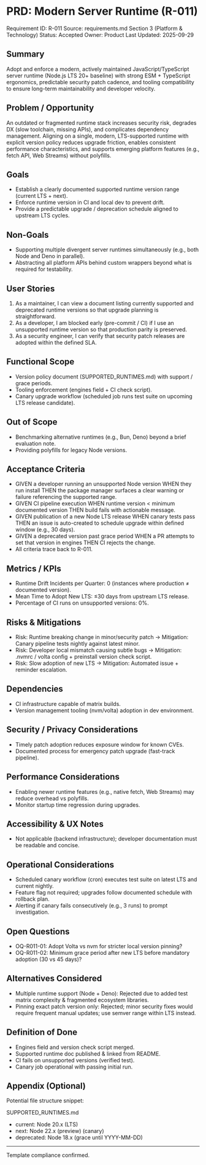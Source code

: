 # PRD: Modern Server Runtime (R-011)

Requirement ID: R-011
Source: requirements.md Section 3 (Platform & Technology)
Status: Accepted
Owner: Product
Last Updated: 2025-09-29

## Summary

Adopt and enforce a modern, actively maintained JavaScript/TypeScript server runtime (Node.js LTS 20+ baseline) with strong ESM + TypeScript ergonomics, predictable security patch cadence, and tooling compatibility to ensure long-term maintainability and developer velocity.

## Problem / Opportunity

An outdated or fragmented runtime stack increases security risk, degrades DX (slow toolchain, missing APIs), and complicates dependency management. Aligning on a single, modern, LTS-supported runtime with explicit version policy reduces upgrade friction, enables consistent performance characteristics, and supports emerging platform features (e.g., fetch API, Web Streams) without polyfills.

## Goals

- Establish a clearly documented supported runtime version range (current LTS + next).
- Enforce runtime version in CI and local dev to prevent drift.
- Provide a predictable upgrade / deprecation schedule aligned to upstream LTS cycles.

## Non-Goals

- Supporting multiple divergent server runtimes simultaneously (e.g., both Node and Deno in parallel).
- Abstracting all platform APIs behind custom wrappers beyond what is required for testability.

## User Stories

1. As a maintainer, I can view a document listing currently supported and deprecated runtime versions so that upgrade planning is straightforward.
2. As a developer, I am blocked early (pre-commit / CI) if I use an unsupported runtime version so that production parity is preserved.
3. As a security engineer, I can verify that security patch releases are adopted within the defined SLA.

## Functional Scope

- Version policy document (SUPPORTED_RUNTIMES.md) with support / grace periods.
- Tooling enforcement (engines field + CI check script).
- Canary upgrade workflow (scheduled job runs test suite on upcoming LTS release candidate).

## Out of Scope

- Benchmarking alternative runtimes (e.g., Bun, Deno) beyond a brief evaluation note.
- Providing polyfills for legacy Node versions.

## Acceptance Criteria

- GIVEN a developer running an unsupported Node version WHEN they run install THEN the package manager surfaces a clear warning or failure referencing the supported range.
- GIVEN CI pipeline execution WHEN runtime version < minimum documented version THEN build fails with actionable message.
- GIVEN publication of a new Node LTS release WHEN canary tests pass THEN an issue is auto-created to schedule upgrade within defined window (e.g., 30 days).
- GIVEN a deprecated version past grace period WHEN a PR attempts to set that version in engines THEN CI rejects the change.
- All criteria trace back to R-011.

## Metrics / KPIs

- Runtime Drift Incidents per Quarter: 0 (instances where production ≠ documented version).
- Mean Time to Adopt New LTS: ≤30 days from upstream LTS release.
- Percentage of CI runs on unsupported versions: 0%.

## Risks & Mitigations

- Risk: Runtime breaking change in minor/security patch → Mitigation: Canary pipeline tests nightly against latest minor.
- Risk: Developer local mismatch causing subtle bugs → Mitigation: .nvmrc / volta config + preinstall version check script.
- Risk: Slow adoption of new LTS → Mitigation: Automated issue + reminder escalation.

## Dependencies

- CI infrastructure capable of matrix builds.
- Version management tooling (nvm/volta) adoption in dev environment.

## Security / Privacy Considerations

- Timely patch adoption reduces exposure window for known CVEs.
- Documented process for emergency patch upgrade (fast-track pipeline).

## Performance Considerations

- Enabling newer runtime features (e.g., native fetch, Web Streams) may reduce overhead vs polyfills.
- Monitor startup time regression during upgrades.

## Accessibility & UX Notes

- Not applicable (backend infrastructure); developer documentation must be readable and concise.

## Operational Considerations

- Scheduled canary workflow (cron) executes test suite on latest LTS and current nightly.
- Feature flag not required; upgrades follow documented schedule with rollback plan.
- Alerting if canary fails consecutively (e.g., 3 runs) to prompt investigation.

## Open Questions

- OQ-R011-01: Adopt Volta vs nvm for stricter local version pinning?
- OQ-R011-02: Minimum grace period after new LTS before mandatory adoption (30 vs 45 days)?

## Alternatives Considered

- Multiple runtime support (Node + Deno): Rejected due to added test matrix complexity & fragmented ecosystem libraries.
- Pinning exact patch version only: Rejected; minor security fixes would require frequent manual updates; use semver range within LTS instead.

## Definition of Done

- Engines field and version check script merged.
- Supported runtime doc published & linked from README.
- CI fails on unsupported versions (verified test).
- Canary job operational with passing initial run.

## Appendix (Optional)

Potential file structure snippet:

SUPPORTED_RUNTIMES.md

- current: Node 20.x (LTS)
- next: Node 22.x (preview) (canary)
- deprecated: Node 18.x (grace until YYYY-MM-DD)

---
Template compliance confirmed.

